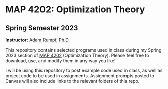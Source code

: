 # MAP 4202: Optimization Theory
## Spring Semester 2023

**Instructor:** [Adam Rumpf, Ph.D.](https://adam-rumpf.github.io/)

This repository contains selected programs used in class during my Spring 2023 section of [MAP 4202](https://floridapolytechnic.instructure.com/) (Optimization Theory). Please feel free to download, use, and modify them in any way you like!

I will be using this repository to post example code used in class, as well as project code to be used in assignments. Assignment prompts posted to Canvas will also include links to the relevant folders of this repo.
